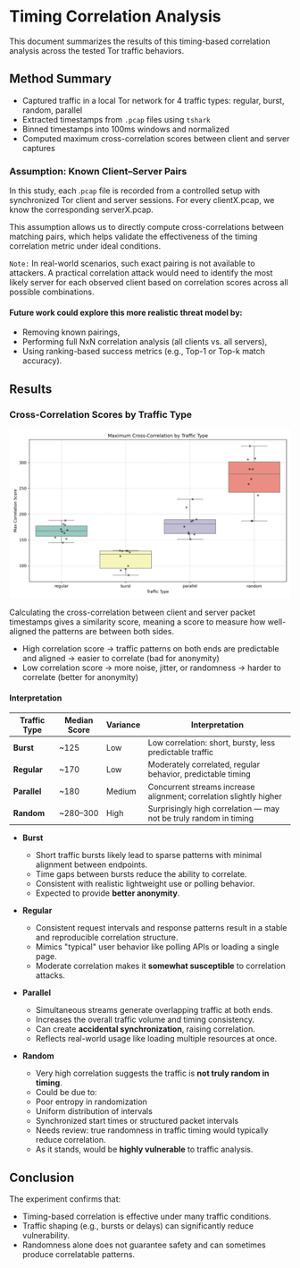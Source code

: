 # Timing Correlation Analysis

This document summarizes the results of this timing-based correlation analysis across the tested Tor traffic behaviors.

## Method Summary
- Captured traffic in a local Tor network for 4 traffic types: regular, burst, random, parallel
- Extracted timestamps from `.pcap` files using `tshark`
- Binned timestamps into 100ms windows and normalized
- Computed maximum cross-correlation scores between client and server captures

### Assumption: Known Client–Server Pairs
In this study, each .`pcap` file is recorded from a controlled setup with synchronized Tor client and server sessions. For every clientX.pcap, we know the corresponding serverX.pcap.

This assumption allows us to directly compute cross-correlations between matching pairs, which helps validate the effectiveness of the timing correlation metric under ideal conditions.

 `Note:` In real-world scenarios, such exact pairing is not available to attackers. A practical correlation attack would need to identify the most likely server for each observed client based on correlation scores across all possible combinations.

#### Future work could explore this more realistic threat model by:
- Removing known pairings,
- Performing full NxN correlation analysis (all clients vs. all servers),
- Using ranking-based success metrics (e.g., Top-1 or Top-k match accuracy).

## Results
### Cross-Correlation Scores by Traffic Type
![Correlation Plot](results/correlation_plot.png)

Calculating the cross-correlation between client and server packet timestamps gives a similarity score, meaning a score to measure how well-aligned the patterns are between both sides.
- High correlation score → traffic patterns on both ends are predictable and aligned → easier to correlate (bad for anonymity)
- Low correlation score → more noise, jitter, or randomness → harder to correlate (better for anonymity)


#### Interpretation
| **Traffic Type** | **Median Score** | **Variance** | **Interpretation** |
|------------------|------------------|--------------|---------------------|
| **Burst**        | ~125             | Low          | Low correlation: short, bursty, less predictable traffic |
| **Regular**      | ~170             | Low          | Moderately correlated, regular behavior, predictable timing |
| **Parallel**     | ~180             | Medium       | Concurrent streams increase alignment; correlation slightly higher |
| **Random**       | ~280–300         | High         | Surprisingly high correlation — may not be truly random in timing |

- **Burst**
    - Short traffic bursts likely lead to sparse patterns with minimal alignment between endpoints.
    - Time gaps between bursts reduce the ability to correlate.
    - Consistent with realistic lightweight use or polling behavior.
    - Expected to provide **better anonymity**.

- **Regular**
    - Consistent request intervals and response patterns result in a stable and reproducible correlation structure.
    - Mimics "typical" user behavior like polling APIs or loading a single page.
    - Moderate correlation makes it **somewhat susceptible** to correlation attacks.

- **Parallel**
    - Simultaneous streams generate overlapping traffic at both ends.
    - Increases the overall traffic volume and timing consistency.
    - Can create **accidental synchronization**, raising correlation.
    - Reflects real-world usage like loading multiple resources at once.

- **Random**
    - Very high correlation suggests the traffic is **not truly random in timing**.
    - Could be due to:
    - Poor entropy in randomization
    - Uniform distribution of intervals
    - Synchronized start times or structured packet intervals
    - Needs review: true randomness in traffic timing would typically reduce correlation.
    - As it stands, would be **highly vulnerable** to traffic analysis.


## Conclusion
The experiment confirms that:
- Timing-based correlation is effective under many traffic conditions.
- Traffic shaping (e.g., bursts or delays) can significantly reduce vulnerability.
- Randomness alone does not guarantee safety and can sometimes produce correlatable patterns.